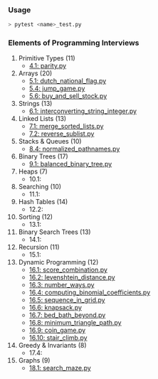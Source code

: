 ### Usage
```bash
> pytest <name>_test.py
```

### Elements of Programming Interviews

1. Primitive Types (11)
    * [4.1: parity.py](./parity.py)
2. Arrays (20)
    * [5.1: dutch_national_flag.py](./dutch_national_flag.py)
    * [5.4: jump_game.py](./jump_game.py)
    * [5.6: buy_and_sell_stock.py](./buy_and_sell_stock.py)
3. Strings (13)
    * [6.1: interconverting_string_integer.py](./interconverting_string_integer.py)
4. Linked Lists (13)
    * [7.1: merge_sorted_lists.py](./merge_sorted_lists.py)
    * [7.2: reverse_sublist.py](./reverse_sublist.py)
5. Stacks & Queues (10)
    * [8.4: normalized_pathnames.py](./normalized_pathnames.py)
6. Binary Trees (17)
    * [9.1: balanced_binary_tree.py](./balanced_binary_tree.py)
7. Heaps (7)
    * 10.1:
8. Searching (10)
    * 11.1:
9. Hash Tables (14)
    * 12.2:
10. Sorting (12)
    * 13.1:
11. Binary Search Trees (13)
    * 14.1:
12. Recursion (11)
    * 15.1:
13. Dynamic Programming (12)
    * [16.1: score_combination.py](./score_combination.py)
    * [16.2: levenshtein_distance.py](./levenshtein_distance.py)
    * [16.3: number_ways.py](./number_ways.py)
    * [16.4: computing_binomial_coefficients.py](./computing_binomial_coefficients.py)
    * [16.5: sequence_in_grid.py](./sequence_in_grid.py)
    * [16.6: knapsack.py](./knapsack.py)
    * [16.7: bed_bath_beyond.py](./bed_bath_beyond.py)
    * [16.8: minimum_triangle_path.py](./minimum_triangle_path.py)
    * [16.9: coin_game.py](./coin_game.py)
    * [16.10: stair_climb.py](./stair_climb.py)
14. Greedy & Invariants (8)
    * 17.4:
15. Graphs (9)
    * [18.1: search_maze.py](./search_maze.py)
